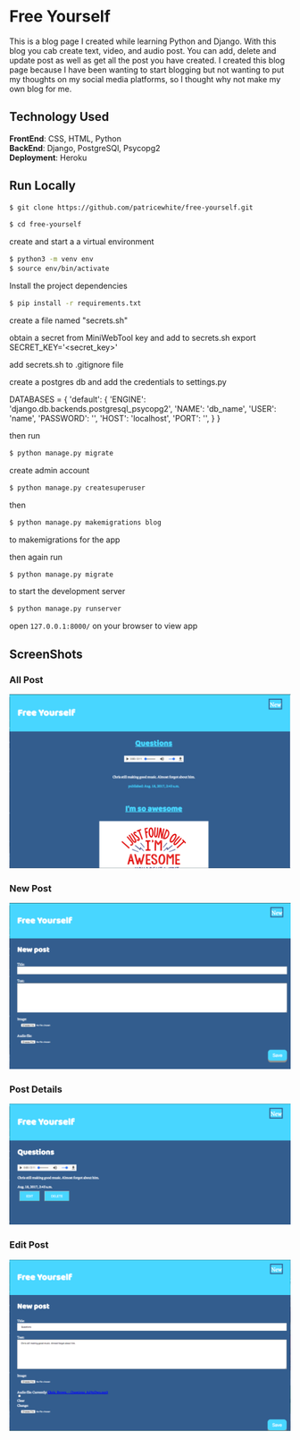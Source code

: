 # Free Yourself
This is a blog page I created while learning Python and Django. With this blog you cab create text, video, and audio post. You can add, delete and update post as well as get all the post you have created. I created this blog page because I have been wanting to start blogging but not wanting to put my thoughts on my social media platforms, so I thought why not make my own blog for me.

## Technology Used
**FrontEnd**: CSS, HTML, Python <br/>
**BackEnd**: Django, PostgreSQl, Psycopg2 <br/>
**Deployment**: Heroku <br/>

## Run Locally
```sh
$ git clone https://github.com/patricewhite/free-yourself.git
```
```sh
$ cd free-yourself
```
create and start a a virtual environment
```sh
$ python3 -m venv env
$ source env/bin/activate
```
Install the project dependencies
```sh
$ pip install -r requirements.txt
```
create a file named "secrets.sh"

obtain a secret from MiniWebTool key and add to secrets.sh
export SECRET_KEY='<secret_key>'

add secrets.sh to .gitignore file

create a postgres db and add the credentials to settings.py

DATABASES = {
    'default': {
        'ENGINE': 'django.db.backends.postgresql_psycopg2',
        'NAME': 'db_name',
        'USER': 'name',
        'PASSWORD': '',
        'HOST': 'localhost',
        'PORT': '',
    }
}

then run
```sh
$ python manage.py migrate
```
create admin account
```sh
$ python manage.py createsuperuser
```
then
```sh
$ python manage.py makemigrations blog
```
to makemigrations for the app

then again run
```sh
$ python manage.py migrate
```
to start the development server
```sh
$ python manage.py runserver
```
open `127.0.0.1:8000/` on your browser to view app

## ScreenShots
### All Post
![All Post](Images/AllPost.png) <br/>
### New Post
![New Post](Images/NewPost.png)<br/>
### Post Details
![Post Details](Images/PostDetail.png)<br/>
### Edit Post
![Edit Post](Images/EditPost.png)<br/>
